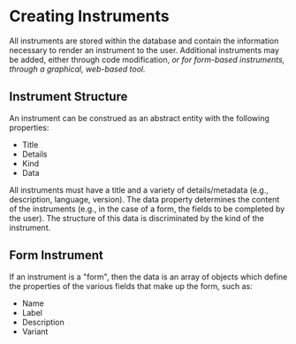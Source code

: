 # Creating Instruments

All instruments are stored within the database and contain the information necessary to render an instrument to the user. Additional instruments may be added, either through code modification, *or for form-based instruments, through a graphical, web-based tool.*

## Instrument Structure

An instrument can be construed as an abstract entity with the following properties:
- Title
- Details
- Kind
- Data

All instruments must have a title and a variety of details/metadata (e.g., description, language, version). 
The data property determines the content of the instruments (e.g., in the case of a form, the fields to be completed by the user). The structure of this data is discriminated by the kind of the instrument.

## Form Instrument

If an instrument is a "form", then the data is an array of objects which define the properties of the various fields that make up the form, such as:
- Name
- Label
- Description
- Variant

